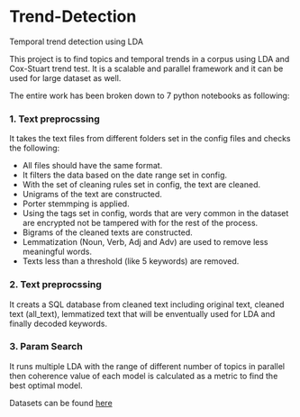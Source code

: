 # Trend-Detection
Temporal trend detection using LDA

This project is to find topics and temporal trends in a corpus using LDA and Cox-Stuart trend test. It is a scalable and parallel framework and it can be used for large dataset as well. 

The entire work has been broken down to 7 python notebooks as following:

### 1. Text preprocssing ###

It takes the text files from different folders set in the config files and checks the following:

  * All files should have the same format.
  * It filters the data based on the date range set in config.
  * With the set of cleaning rules set in config, the text are cleaned.
  * Unigrams of the text are constructed.
  * Porter stemmping is applied.
  * Using the tags set in config, words that are very common in the dataset are encrypted not be tampered with for the rest of the process.
  * Bigrams of the cleaned texts are constructed.
  * Lemmatization (Noun, Verb, Adj and Adv) are used to remove less meaningful words.
  * Texts less than a threshold (like 5 keywords) are removed.
  
### 2. Text preprocssing ###

It creats a SQL database from cleaned text including original text, cleaned text (all_text), lemmatized text that will be enventually used for LDA and finally decoded keywords.

### 3. Param Search ###

It runs multiple LDA with the range of different number of topics in parallel then coherence value of each model is calculated as a metric to find the best optimal model.
 
  



Datasets can be found [here](https://drive.google.com/open?id=1q8Dvm-54CgLj-bmVxD6i1hvRT_WhYhpV)
